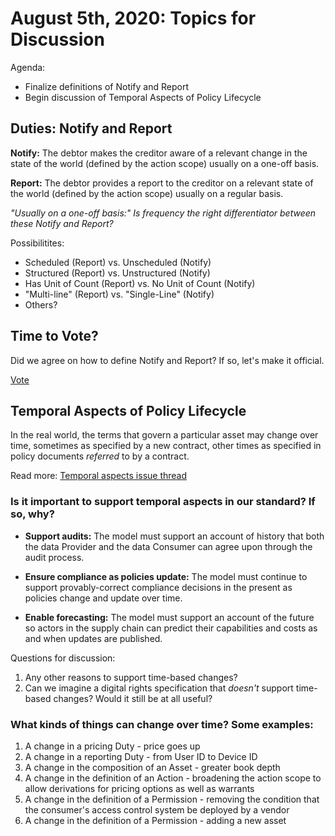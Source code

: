 # August 5th, 2020: Topics for Discussion

Agenda: 

* Finalize definitions of Notify and Report
* Begin discussion of Temporal Aspects of Policy Lifecycle

## Duties: Notify and Report

**Notify:** The debtor makes the creditor aware of a relevant change in the state of the world (defined by the action scope) usually on a one-off basis.

**Report:** The debtor provides a report to the creditor on a relevant state of the world (defined by the action scope) usually on a regular basis.

*"Usually on a one-off basis:" Is frequency the right differentiator between these Notify and Report?*

Possibilitites:

* Scheduled (Report) vs. Unscheduled (Notify)
* Structured (Report) vs. Unstructured (Notify)
* Has Unit of Count (Report) vs. No Unit of Count (Notify)
* "Multi-line" (Report) vs. "Single-Line" (Notify)
* Others?

## Time to Vote?

Did we agree on how to define Notify and Report? If so, let's make it official.

[Vote](https://w3c.github.io/market-data-odrl-profile/Vote)


## Temporal Aspects of Policy Lifecycle

In the real world, the terms that govern a particular asset may change over time, sometimes as specified by a new contract, other times as specified in policy documents *referred* to by a contract.

Read more: [Temporal aspects issue thread](https://github.com/w3c/market-data-odrl-profile/issues/14)

### Is it important to support temporal aspects in our standard? If so, why?

* **Support audits:** The model must support an account of history that both the data Provider and the data Consumer can agree upon through the audit process.

* **Ensure compliance as policies update:** The model must continue to support provably-correct compliance decisions in the present as policies change and update over time.

* **Enable forecasting:** The model must support an account of the future so actors in the supply chain can predict their capabilities and costs as and when updates are published.

Questions for discussion:

1. Any other reasons to support time-based changes?
1. Can we imagine a digital rights specification that *doesn't* support time-based changes? Would it still be at all useful?

### What kinds of things can change over time? Some examples:

1. A change in a pricing Duty - price goes up
1. A change in a reporting Duty - from User ID to Device ID
1. A change in the composition of an Asset - greater book depth
1. A change in the definition of an Action - broadening the action scope to allow derivations for pricing options as well as warrants
1. A change in the definition of a Permission - removing the condition that the consumer's access control system be deployed by a vendor
1. A change in the definition of a Permission - adding a new asset
